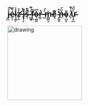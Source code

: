 ## j̷̺̇͠é̶̼̹̀l̴̘̯̙̽͛z̷̛̜̼͗̽ ̶̢̹̙̂̔i̶͕̊s̶̘̋͒̚ ̷̻͈̈́͒ḟ̷̦̪ȯ̶͉̰͈͆r̵̲̹̔ ̶̺͑́m̵̳͖̝͛e̸͉͆̀ ̴̗͈͍͛̽̕ṅ̶̼̈́o̴̹̺͓̎ ̸̹̾̍̆ư̴̜̟̲̾̈́
<img style="background-image: url('https://raw.githubusercontent.com/jlelz/jlelz/refs/heads/main/images/bg.png#MediumOpacity');" alt="drawing" width="200"/>
<!--
![opacity:.5](https://raw.githubusercontent.com/jlelz/jlelz/refs/heads/main/images/bg.png#MediumOpacity)

![Top Langs](https://github-readme-stats.vercel.app/api/top-langs/?username=jlelz&theme=synthwave)

![jlelz GitHub stats](https://github-readme-stats.vercel.app/api?username=jlelz&show_icons=true&theme=synthwave)

**jlelz/jlelz** is a ✨ _special_ ✨ repository because its `README.md` (this file) appears on your GitHub profile.

Here are some ideas to get you started:

- 🔭 I’m currently working on ...
- 🌱 I’m currently learning ...
- 👯 I’m looking to collaborate on ...
- 🤔 I’m looking for help with ...
- 💬 Ask me about ...
- 📫 How to reach me: ...
- 😄 Pronouns: ...
- ⚡ Fun fact: ...
-->